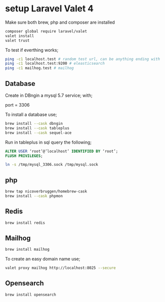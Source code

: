# setup Laravel Valet 4

Make sure both brew, php and composer are installed

```bash
composer global require laravel/valet
valet install
valet trust
```

To test if everthing works;

```bash
ping -c1 localhost.test # random test url, can be anything ending with .test
ping -c1 localhost.test:9200 # eleasticsearch
ping -c1 mailhog.test # mailhog
```

## Database

Create in DBngin a mysql 5.7 service; with;

port = 3306

To install a database use;

```bash
brew install --cask dbngin
brew install --cask tableplus
brew install --cask sequel-ace
```

Run in tableplus in sql query the following;

```sql
ALTER USER ‘root’@’localhost’ IDENTIFIED BY ‘root’;
FLUSH PRIVILEGES;
```

```bash
ln -s /tmp/mysql_3306.sock /tmp/mysql.sock
```

## php

```bash
brew tap nicoverbruggen/homebrew-cask
brew install --cask phpmon
```

## Redis

```bash
brew install redis
```

## Mailhog

```bash
brew install mailhog
```

To create an easy domain name use;

```bash
valet proxy mailhog http://localhost:8025 --secure
```

## Opensearch

```bash
brew install opensearch
```
